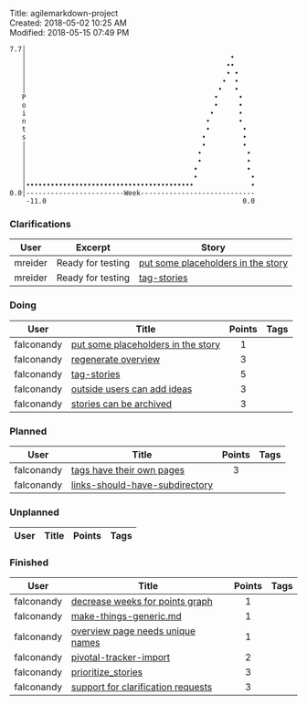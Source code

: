 Title: agilemarkdown-project  
Created: 2018-05-02 10:25 AM  
Modified: 2018-05-15 07:49 PM  

```
7.7│                                                        
   │                                                  •     
   │                                                 ••     
   │                                                 • •    
   │                                                •  •    
   │                                               •   •    
   P                                              •     •   
   o                                              •     •   
   i                                             •      •   
   n                                            •       •   
   t                                            •        •  
   s                                           •         •  
   │                                           •         •  
   │                                          •           • 
   │                                          •           • 
   │                                         •            • 
   │                                         •             •
   │•••••••••••••••••••••••••••••••••••••••••              •
0.0│------------------------Week----------------------------
    -11.0                                                0.0

```
### Clarifications
 User | Excerpt | Story 
---|---|---
 mreider | Ready for testing | [put some placeholders in the story](put-some-placeholders-in-the-story) 
 mreider | Ready for testing | [tag-stories](tag-stories) 

### Doing
 User | Title | Points | Tags 
---|---|:---:|---
 falconandy | [put some placeholders in the story](put-some-placeholders-in-the-story) | 1 | 
 falconandy | [regenerate overview](regenerate-overview) | 3 | 
 falconandy | [tag-stories](tag-stories) | 5 | 
 falconandy | [outside users can add ideas](outside-users-can-add-ideas) | 3 | 
 falconandy | [stories can be archived](stories-can-be-archived) | 3 | 

### Planned
 User | Title | Points | Tags 
---|---|:---:|---
 falconandy | [tags have their own pages](tags-have-their-own-pages) | 3 | 
 falconandy | [links-should-have-subdirectory](links-should-have-subdirectory) |  | 

### Unplanned
 User | Title | Points | Tags 
---|---|:---:|---

### Finished
 User | Title | Points | Tags 
---|---|:---:|---
 falconandy | [decrease weeks for points graph](decrease-weeks-for-points-graph) | 1 | 
 falconandy | [make-things-generic.md](make-things-generic.md) | 1 | 
 falconandy | [overview page needs unique names](overview-page-needs-unique-names) | 1 | 
 falconandy | [pivotal-tracker-import](pivotal-tracker-import) | 2 | 
 falconandy | [prioritize_stories](prioritize-stories) | 3 | 
 falconandy | [support for clarification requests](send-comments-to-users) | 3 | 
